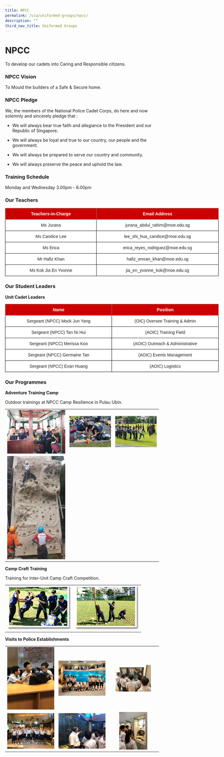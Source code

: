 ```yaml
---
title: NPCC
permalink: /cca/uniformed-groups/npcc/
description: ""
third_nav_title: Uniformed Groups
---
```

# **NPCC**

To develop our cadets into Caring and Responsible citizens.

### **NPCC Vision**

To Mould the builders of a Safe &amp; Secure home.

### **NPCC Pledge**

We, the members of the National Police Cadet Corps, do here and now solemnly and sincerely pledge that :

*   We will always bear true faith and allegiance to the President and our Republic of Singapore.  
    
*   We will always be loyal and true to our country, our people and the government.  
    
*   We will always be prepared to serve our country and community.  
    
*   We will always preserve the peace and uphold the law.  

### **Training Schedule**

Monday and Wednesday&nbsp;3.00pm - 6.00pm

### **Our Teachers**


<style type="text/css">
.tg  {border-collapse:collapse;border-spacing:0;}
.tg td{border-color:black;border-style:solid;border-width:1px;font-family:Arial, sans-serif;font-size:14px;
  overflow:hidden;padding:10px 5px;word-break:normal;}
.tg th{border-color:black;border-style:solid;border-width:1px;font-family:Arial, sans-serif;font-size:14px;
  font-weight:normal;overflow:hidden;padding:10px 5px;word-break:normal;}
.tg .tg-2atv{background-color:#C00;border-color:inherit;color:#FFF;font-weight:bold;text-align:center;vertical-align:top}
.tg .tg-a3j2{background-color:#FFF;color:#222;text-align:center;vertical-align:middle}
</style>
<table class="tg" style="undefined;table-layout: fixed; width: 700px">
<colgroup>
<col style="width: 300px">
<col style="width: 400px">
</colgroup>
<thead>
  <tr>
    <th class="tg-2atv">Teachers-in-Charge</th>
    <th class="tg-2atv">Email Address</th>
  </tr>
</thead>
<tbody>
  <tr>
    <td class="tg-a3j2"><span style="color:#222;background-color:transparent">Ms Jurana </span></td>
    <td class="tg-a3j2"><span style="color:#222;background-color:transparent"> jurana_abdul_rahim@moe.edu.sg</span></td>
  </tr>
  <tr>
    <td class="tg-a3j2"><span style="color:#222;background-color:transparent">Ms Candice Lee </span></td>
    <td class="tg-a3j2"><span style="color:#222;background-color:transparent">lee_shi_hua_candice@moe.edu.sg </span></td>
  </tr>
  <tr>
    <td class="tg-a3j2"><span style="color:#222;background-color:transparent"> Ms Erica</span></td>
    <td class="tg-a3j2"><span style="color:#222;background-color:transparent">erica_reyes_rodriguez@moe.edu.sg </span></td>
  </tr>
  <tr>
    <td class="tg-a3j2"><span style="color:#222;background-color:transparent"> Mr Hafiz Khan</span></td>
    <td class="tg-a3j2"><span style="color:#222;background-color:transparent">hafiz_emran_khan@moe.edu.sg </span></td>
  </tr>
  <tr>
    <td class="tg-a3j2"><span style="color:#222;background-color:transparent">Ms Kok Jia En Yvonne</span></td>
    <td class="tg-a3j2"><span style="color:#222;background-color:transparent">jia_en_yvonne_kok@moe.edu.sg</span></td>
  </tr>
</tbody>
</table>

### **Our Student Leaders**

**Unit Cadet Leaders**

<style type="text/css">
.tg  {border-collapse:collapse;border-spacing:0;}
.tg td{border-color:black;border-style:solid;border-width:1px;font-family:Arial, sans-serif;font-size:14px;
  overflow:hidden;padding:10px 5px;word-break:normal;}
.tg th{border-color:black;border-style:solid;border-width:1px;font-family:Arial, sans-serif;font-size:14px;
  font-weight:normal;overflow:hidden;padding:10px 5px;word-break:normal;}
.tg .tg-2atv{background-color:#C00;border-color:inherit;color:#FFF;font-weight:bold;text-align:center;vertical-align:top}
.tg .tg-a3j2{background-color:#FFF;color:#222;text-align:center;vertical-align:middle}
</style>
<table class="tg" style="undefined;table-layout: fixed; width: 700px">
<colgroup>
<col style="width: 350px">
<col style="width: 350px">
</colgroup>
<thead>
  <tr>
    <th class="tg-2atv">Name</th>
    <th class="tg-2atv">Position</th>
  </tr>
</thead>
<tbody>
  <tr>
    <td class="tg-a3j2"><span style="color:#222;background-color:transparent">Sergeant (NPCC) Mock Jun Yang</span></td>
    <td class="tg-a3j2"><span style="color:#222;background-color:transparent">(OIC) Oversee Training &amp; Admin</span></td>
  </tr>
  <tr>
    <td class="tg-a3j2"><span style="color:#222;background-color:transparent">Sergeant (NPCC) Tan Ni Hui</span></td>
    <td class="tg-a3j2"><span style="color:#222;background-color:transparent"> (AOIC) Training Field</span></td>
  </tr>
  <tr>
    <td class="tg-a3j2"><span style="color:#222;background-color:transparent">Sergeant (NPCC) Merissa Koo</span></td>
    <td class="tg-a3j2"><span style="color:#222;background-color:transparent">(AOIC) Outreach &amp; Administrative</span></td>
  </tr>
  <tr>
    <td class="tg-a3j2"><span style="color:#222;background-color:transparent">Sergeant (NPCC) Germaine Tan</span></td>
    <td class="tg-a3j2"><span style="color:#222;background-color:transparent">(AOIC) Events Management</span></td>
  </tr>
  <tr>
    <td class="tg-a3j2"><span style="color:#222;background-color:transparent">Sergeant (NPCC) Evan Huang</span></td>
    <td class="tg-a3j2"><span style="color:#222;background-color:transparent">(AOIC) Logistics</span></td>
  </tr>
</tbody>
</table>

### **Our Programmes**

**Adventure Training Camp**

Outdoor trainings at NPCC Camp Resilience in Pulau Ubin.

|   |   |   |
|:---:|:---:|:---:|
|	  ![](/images/Cca/NPCC/Ferry%20ride%20to%20Pulau%20Ubin.jpg)| ![](/images/Cca/NPCC/Time%20for%20some%20outdoor%20cooking.jpg)    |   ![](/images/Cca/NPCC/New%20friendships%20forged%20with%20cadets%20from%20other%20schools.jpg)  |
|     ![](/images/Cca/NPCC/Rock%20Climbing.jpg) |


**Camp Craft Training**

Training for Inter-Unit Camp Craft Competition.

|   |   |   
|:---:|:---:|
| ![](/images/Cca/NPCC/npcc05.png)  |![](/images/Cca/NPCC/npcc06.png) |



**Visits to Police Establishments**


|   |   |   |
|:---:|:---:|:---:|
|  <img src="/images/Cca/NPCC/Geylang%20NPC%20visit.jpeg" style="width:100%">  	 |  ![](/images/Cca/NPCC/ICA%20Visit.jpg)  |  <img src="/images/Cca/NPCC/Learning%20more%20about%20ICA.jpg" style="width:75%">  |
|  ![](/images/Cca/NPCC/Police%20Heritage%20Centre%20Visit.jpeg)     |   ![](/images/Cca/NPCC/Learning%20more%20about%20the%20history%20of%20SPF%20during%20our%20Police%20Heritage%20Centre%20Visit.jpeg) |  <img src="/images/Cca/NPCC/Appreciating%20how%20ICA%20keeps%20Singapore%20safe.jpg" style="width:60%">
